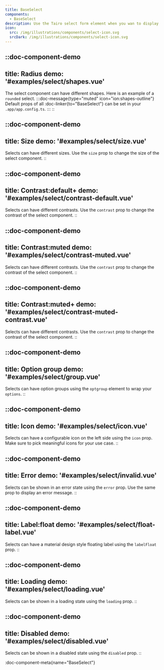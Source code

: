 ```yaml
---
title: BaseSelect
components: 
  - BaseSelect
description: Use the Tairo select form element when you wan to display a mobile friendly selection box. Explore the available customization options.
icon:
  src: /img/illustrations/components/select-icon.svg
  srcDark: /img/illustrations/components/select-icon.svg
---
```



::doc-component-demo
---
title: Radius
demo: '#examples/select/shapes.vue'
---
The select component can have different shapes. Here is an example of a `rounded` select.
:::doc-message{type="muted" icon="ion:shapes-outline"}
Default props of all :doc-linker{to="BaseSelect"} can be set in your `.app/app.config.ts`.
:::
::

::doc-component-demo
---
title: Size
demo: '#examples/select/size.vue'
---
Selects can have different sizes. Use the `size` prop to change the size of the select component.
::

::doc-component-demo
---
title: Contrast:default+
demo: '#examples/select/contrast-default.vue'
---
Selects can have different contrasts. Use the `contrast` prop to change the contrast of the select component.
::

::doc-component-demo
---
title: Contrast:muted
demo: '#examples/select/contrast-muted.vue'
---
Selects can have different contrasts. Use the `contrast` prop to change the contrast of the select component.
::

::doc-component-demo
---
title: Contrast:muted+
demo: '#examples/select/contrast-muted-contrast.vue'
---
Selects can have different contrasts. Use the `contrast` prop to change the contrast of the select component.
::

::doc-component-demo
---
title: Option group
demo: '#examples/select/group.vue'
---
Selects can have option groups using the `optgroup` element to wrap your `options`.
::


::doc-component-demo
---
title: Icon
demo: '#examples/select/icon.vue'
---
Selects can have a configurable icon on the left side using the `icon` prop. Make sure to pick meaningful icons for your use case.
::


::doc-component-demo
---
title: Error
demo: '#examples/select/invalid.vue'
---
Selects can be shown in an error state using the `error` prop. Use the same prop to display an error message.
::


::doc-component-demo
---
title: Label:float
demo: '#examples/select/float-label.vue'
---
Selects can have a material design style floating label using the `labelFloat` prop.
::

::doc-component-demo
---
title: Loading
demo: '#examples/select/loading.vue'
---
Selects can be shown in a loading state using the `loading` prop.
::

::doc-component-demo
---
title: Disabled
demo: '#examples/select/disabled.vue'
---
Selects can be shown in a disabled state using the `disabled` prop.
::


:doc-component-meta{name="BaseSelect"}